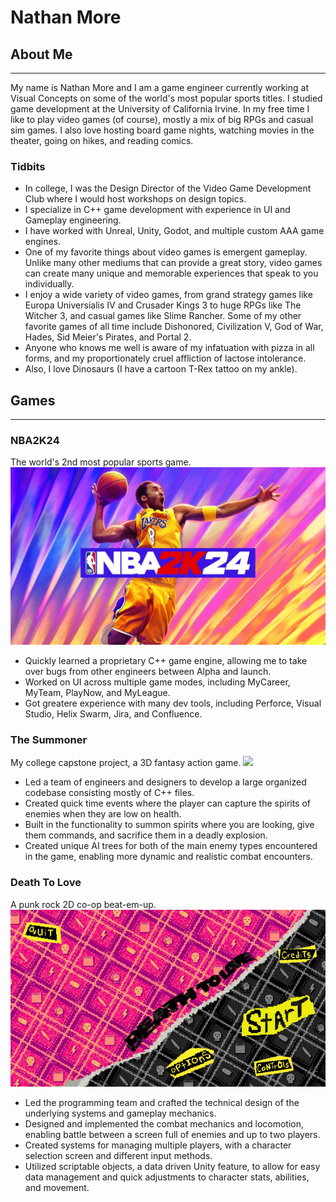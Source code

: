 # Nathan More
## About Me
---
My name is Nathan More and I am a game engineer currently working at Visual Concepts on some of the world's most popular sports titles. I studied game development at the University of California Irvine. In my free time I like to play video games (of course), mostly a mix of big RPGs and casual sim games. I also love hosting board game nights, watching movies in the theater, going on hikes, and reading comics.
### Tidbits
- In college, I was the Design Director of the Video Game Development Club where I would host workshops on design topics.
- I specialize in C++ game development with experience in UI and Gameplay engineering.
- I have worked with Unreal, Unity, Godot, and multiple custom AAA game engines.
- One of my favorite things about video games is emergent gameplay. Unlike many other mediums that can provide a great story, video games can create many unique and memorable experiences that speak to you individually.
- I enjoy a wide variety of video games, from grand strategy games like Europa Universialis IV and Crusader Kings 3 to huge RPGs like The Witcher 3, and casual games like Slime Rancher. Some of my other favorite games of all time include Dishonored, Civilization V, God of War, Hades, Sid Meier's Pirates, and Portal 2.
- Anyone who knows me well is aware of my infatuation with pizza in all forms, and my proportionately cruel affliction of lactose intolerance.
- Also, I love Dinosaurs (I have a cartoon T-Rex tattoo on my ankle).

## Games
---
### NBA2K24
The world's 2nd most popular sports game.
![](/images/nba2k24_cover.jpg)
- Quickly learned a proprietary C++ game engine, allowing me to take over bugs from other engineers between Alpha and launch.
- Worked on UI across multiple game modes, including MyCareer, MyTeam, PlayNow, and MyLeague.
- Got greatere experience with many dev tools, including Perforce, Visual Studio, Helix Swarm, Jira, and Confluence.

### The Summoner
My college capstone project, a 3D fantasy action game.
![](/images/the_summoner_cover.png)
- Led a team of engineers and designers to develop a large organized codebase consisting mostly of C++ files.
- Created quick time events where the player can capture the spirits of enemies when they are low on health.		
- Built in the functionality to summon spirits where you are looking, give them commands, and sacrifice them in a deadly explosion.
- Created unique AI trees for both of the main enemy types encountered in the game, enabling more dynamic and realistic combat encounters.

### Death To Love
A punk rock 2D co-op beat-em-up.
![](/images/death_to_love_title_full.jpg)
- Led the programming team and crafted the technical design of the underlying systems and gameplay mechanics.
- Designed and implemented the combat mechanics and locomotion, enabling battle between a screen full of enemies and up to two players.
- Created systems for managing multiple players, with a character selection screen and different input methods.
- Utilized scriptable objects, a data driven Unity feature, to allow for easy data management and quick adjustments to character stats, abilities, and movement.
